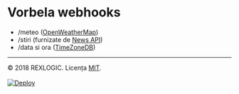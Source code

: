 # Vorbela webhooks

- /meteo (<a href="https://openweathermap.org/">OpenWeatherMap</a>)
- /stiri (furnizate de <a href="https://newsapi.org">News API</a>)
- /data si ora (<a href="https://timezonedb.com/">TimeZoneDB</a>)
<hr />
© 2018 REXLOGIC. Licența <a href="https://opensource.org/licenses/MIT">MIT</a>.
<br /><br />

<a href="https://heroku.com/deploy?template=https://github.com/rexlogic/vremea">
  <img src="https://www.herokucdn.com/deploy/button.svg" alt="Deploy">
</a>



